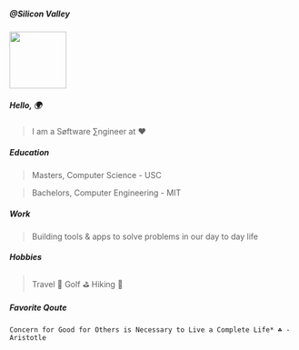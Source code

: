 ##### @Silicon Valley
<img src="https://github.com/user-attachments/assets/b3f00f9e-983e-4cd1-9613-05b4e847ae68" width="100">

##### Hello, 🌍

> I am a Søftware ∑ngineer at ❤️ 

##### Education

> Masters, Computer Science - USC

> Bachelors, Computer Engineering - MIT

##### Work

> Building tools & apps to solve problems in our day to day life 

##### Hobbies

> Travel 🤠
> Golf ⛳️
> Hiking 🗻

##### Favorite Qoute
```
Concern for Good for Others is Necessary to Live a Complete Life* ☘️ - Aristotle
```
